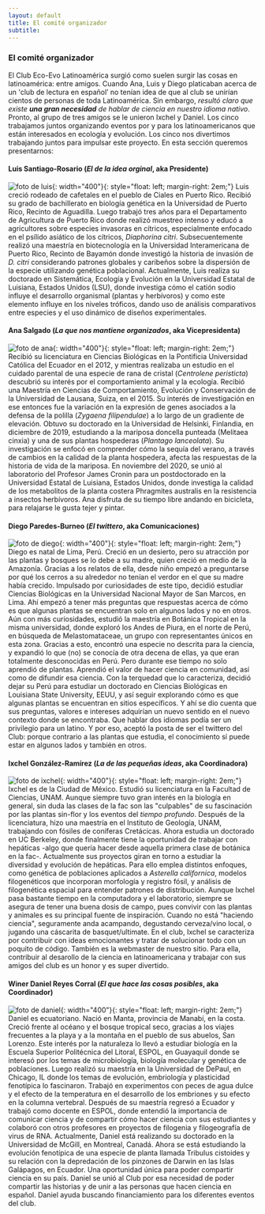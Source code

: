 ```yaml
---
layout: default
title: El comité organizador
subtitle:
---
```

### El comité organizador

El Club Eco-Evo Latinoamérica surgió como suelen surgir las cosas en latinoamérica: entre amigos. Cuando Ana, Luis y Diego platicaban acerca de un 'club de lectura en español’ no tenían idea de que al club se unirían cientos de personas de toda Latinoamérica.  Sin embargo, _resultó claro que existe **una gran necesidad** de hablar de ciencia en nuestro idioma nativo_. Pronto, al grupo de tres amigos se le unieron Ixchel y Daniel. Los cinco trabajamos juntos organizando eventos por y para los latinoamericanos que están interesados en ecología y evolución. Los cinco nos divertimos trabajando juntos para impulsar este proyecto. En esta sección queremos presentarnos:


#### Luis Santiago-Rosario (_El de la idea orginal_, aka Presidente)

![foto de luis](/assets/img/comite/foto_luis.jpg){: width="400"}{: style="float: left; margin-right: 2em;"}
Luis creció rodeado de cafetales en el pueblo de Ciales en Puerto Rico. Recibió su grado de bachillerato en biología genética en la Universidad de Puerto Rico, Recinto de Aguadilla. Luego trabajó tres años para el Departamento de Agricultura de Puerto Rico donde realizó muestreo intenso y educó a agricultores sobre especies invasoras en cítricos, especialmente enfocado en el psílido asiático de los cítricos, _Diaphorina citri_. Subsecuentemente realizó una maestría en biotecnología en la Universidad Interamericana de Puerto Rico, Recinto de Bayamón donde investigó la historia de invasión de _D. citri_ considerando patrones globales y caribeños sobre la dispersión de la especie utilizando genética poblacional. Actualmente, Luis realiza su doctorado en Sistemática, Ecología y Evolución en la Universidad Estatal de Luisiana, Estados Unidos (LSU), donde investiga cómo el catión sodio influye el desarrollo organismal (plantas y herbívoros) y como este elemento influye en los niveles tróficos, dando uso de análisis comparativos entre especies y el uso dinámico de diseños experimentales.

#### Ana Salgado (_La que nos mantiene organizados_, aka Vicepresidenta)

![foto de ana](/assets/img/comite/foto_ana.jpeg){: width="400"}{: style="float: left; margin-right: 2em;"}
Recibió su licenciatura en Ciencias Biológicas en la Pontificia Universidad Católica del Ecuador en el 2012, y mientras realizaba un estudio en el cuidado parental de una especie de rana de cristal (_Centrolene peristicta_) descubrió su interés por el comportamiento animal y la ecología. Recibió una Maestría en Ciencias de Comportamiento, Evolución y Conservación de la Universidad de Lausana, Suiza, en el 2015. Su interés de investigación en ese entonces fue la variación en la expresión de genes asociados a la defensa de la polilla (_Zygaena filipendulae_) a lo largo de un gradiente de elevación. Obtuvo su doctorado en la Universidad de Helsinki, Finlandia, en diciembre de 2019, estudiando a la mariposa doncella punteada (Melitaea cinxia) y una de sus plantas hospederas (_Plantago lanceolata_). Su investigación se enfocó en comprender cómo la sequía del verano, a través de cambios en la calidad de la planta hospedera, afecta las respuestas de la historia de vida de la mariposa. En noviembre del 2020, se unió al laboratorio del Profesor James Cronin para un postdoctorado en la Universidad Estatal de Luisiana, Estados Unidos, donde investiga la calidad de los metabolitos de la planta costera Phragmites australis en la resistencia a insectos herbívoros. Ana disfruta de su tiempo libre andando en bicicleta, para relajarse le gusta tejer y pintar.



#### Diego Paredes-Burneo (_El twittero_, aka Comunicaciones)

![foto de diego](/assets/img/comite/foto_diego.jpg){: width="400"}{: style="float: left; margin-right: 2em;"}
Diego es natal de Lima, Perú. Creció en un desierto, pero su atracción por las plantas y bosques se lo debe a su madre, quien creció en medio de la Amazonía. Gracias a los relatos de ella, desde niño empezó a preguntarse por qué los cerros a su alrededor no tenían el verdor en el que su madre había crecido. Impulsado por curiosidades de este tipo, decidió estudiar Ciencias Biológicas en la Universidad Nacional Mayor de San Marcos, en Lima. Ahí empezó a tener más preguntas que respuestas acerca de cómo es que algunas plantas se encuentran solo en algunos lados y no en otros. Aún con más curiosidades, estudió la maestría en Botánica Tropical en la misma universidad, donde exploró los Andes de Piura, en el norte de Perú, en búsqueda de Melastomataceae, un grupo con representantes únicos en esta zona. Gracias a esto, encontró una especie no descrita para la ciencia, y expandió lo que (no) se conocía de otra decena de ellas, ya que eran totalmente desconocidas en Perú. Pero durante ese tiempo no solo aprendió de plantas. Aprendió el valor de hacer ciencia en comunidad, así como de difundir esa ciencia. Con la terquedad que lo caracteriza, decidió dejar su Perú para estudiar un doctorado en Ciencias Biológicas en Louisiana State University, EEUU, y así seguir explorando cómo es que algunas plantas se encuentran en sitios específicos. Y ahí se dio cuenta que sus preguntas, valores e intereses adquirían un nuevo sentido en el nuevo contexto donde se encontraba. Que hablar dos idiomas podía ser un privilegio para un latino. Y por eso, aceptó la posta de ser el twittero del Club: porque contrario a las plantas que estudia, el conocimiento sí puede estar en algunos lados y también en otros.


#### Ixchel González-Ramírez (_La de las pequeñas ideas_, aka Coordinadora)

![foto de ixchel](/assets/img/comite/ixchel.jpeg){: width="400"}{: style="float: left; margin-right: 2em;"}
Ixchel es de la Ciudad de México. Estudió su licenciatura en la Facultad de Ciencias, UNAM. Aunque siempre tuvo gran interés en la biología en general, sin duda las clases de la fac son las "culpables" de su fascinación por las plantas sin-flor y los eventos del _tiempo profundo_. Después de la licenciatura, hizo una maestría en el Instituto de Geología, UNAM, trabajando con fósiles de coníferas Cretácicas. Ahora estudia un doctorado en UC Berkeley, donde finalmente tiene la oportunidad de trabajar con hepáticas -algo que quería hacer desde aquella primera clase de botánica en la fac-. Actualmente sus proyectos giran en torno a estudiar la diversidad y evolución de hepáticas. Para ello emplea distintos enfoques, como genética de poblaciones aplicados a _Asterella californica_, modelos filogenéticos que incorporan morfología y registro fósil, y análisis de filogenética espacial para entender patrones de distribución. Aunque Ixchel pasa bastante tiempo en la computadora y el laboratorio, siempre se asegura de tener una buena dosis de campo, pues convivir con las plantas y animales es su principal fuente de inspiración. Cuando no está "haciendo ciencia", seguramente anda acampando, degustando cerveza/vino local, o jugando una cáscarita de basquet/ultimate. En el club, Ixchel se caracteriza por contribuir con ideas emocionantes y tratar de solucionar todo con un poquito de código. También es la webmaster de nuestro sitio. Para ella, contribuir al desarollo de la ciencia en latinoamericana y trabajar con sus amigos del club es un honor y es super divertido. 

#### Winer Daniel Reyes Corral (_El que hace las cosas posibles_, aka Coordinador)

![foto de daniel](/assets/img/comite/foto_daniel.jpg){: width="400"}{: style="float: left; margin-right: 2em;"}
Daniel es ecuatoriano. Nació en Manta, provincia de Manabí, en la costa. Creció frente al océano y el bosque tropical seco, gracias a los viajes frecuentes a la playa y a la montaña en el pueblo de sus abuelos, San Lorenzo.
Este interés por la naturaleza lo llevó a estudiar biología en la Escuela Superior Politécnica del Litoral, ESPOL, en Guayaquil donde se interesó por los temas de microbiología, biología molecular y genética de poblaciones. Luego realizó su maestría en la Universidad de DePaul, en Chicago, IL donde los temas de evolución, embriología y plasticidad fenotípica lo fascinaron. Trabajó en experimentos con peces de agua dulce y el efecto de la temperatura en el desarrollo de los embriones y su efecto en la columna vertebral. Después de su maestría regresó a Ecuador y trabajó como docente en ESPOL, donde entendió la importancia de comunicar ciencia y de compartir cómo hacer ciencia con sus estudiantes y colaboró con otros profesores en proyectos de filogenia y filogeografía de virus de RNA. Actualmente, Daniel está realizando su doctorado en la Universidad de McGill, en Montreal, Canadá. Ahora se está estudiando la evolución fenotípica de una especie de planta llamada Tribulus cistoides y su relación con la depredación de los pinzones de Darwin en las Islas Galápagos, en Ecuador. Una oportunidad única para poder compartir ciencia en su país.
Daniel se unió al Club por esa necesidad de poder compartir las historias y de unir a las personas que hacen ciencia en español. Daniel ayuda buscando financiamiento para los diferentes eventos del club.
